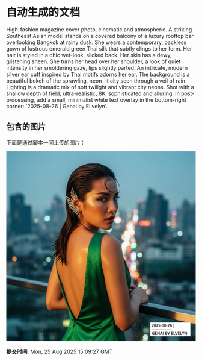 
# 自动生成的文档

High-fashion magazine cover photo, cinematic and atmospheric. A striking Southeast Asian model stands on a covered balcony of a luxury rooftop bar overlooking Bangkok at rainy dusk. She wears a contemporary, backless gown of lustrous emerald green Thai silk that subtly clings to her form. Her hair is styled in a chic wet-look, slicked back. Her skin has a dewy, glistening sheen. She turns her head over her shoulder, a look of quiet intensity in her smoldering gaze, lips slightly parted. An intricate, modern silver ear cuff inspired by Thai motifs adorns her ear. The background is a beautiful bokeh of the sprawling, neon-lit city seen through a veil of rain. Lighting is a dramatic mix of soft twilight and vibrant city neons. Shot with a shallow depth of field, ultra-realistic, 8K, sophisticated and alluring. In post-processing, add a small, minimalist white text overlay in the bottom-right corner: '2025-08-26 | Genai by ELvelyn'.

## 包含的图片

下面是通过脚本一同上传的图片：

![自动上传的图片](../assets/images/20250825230920kjXWH.png)

**提交时间**: Mon, 25 Aug 2025 15:09:27 GMT
